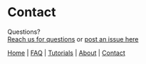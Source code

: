 # Contact 
Questions? <br>  <a href="https://www.walklists.com/contact" target="_blank" rel="noopener">Reach us for questions</a>
   or <a href="https://github.com/scalecampaign/walklists-help/issues" target="_blank" rel="noopener">post an issue here</a> 

[Home](./README) | [FAQ](./faq/index) | [Tutorials](./tutorials/index) | [About](./about/index) | [Contact](./contact/index)
